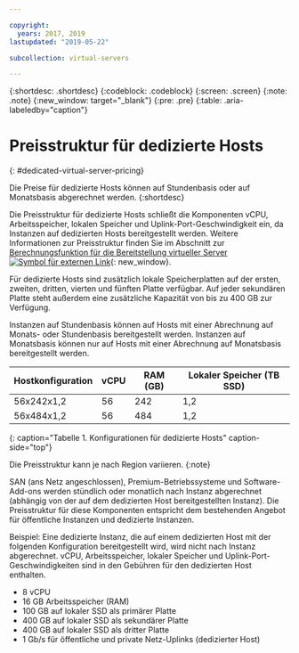 ```yaml
---

copyright:
  years: 2017, 2019
lastupdated: "2019-05-22"

subcollection: virtual-servers

---
```


{:shortdesc: .shortdesc}
{:codeblock: .codeblock}
{:screen: .screen}
{:note: .note}
{:new_window: target="_blank"}
{:pre: .pre}
{:table: .aria-labeledby="caption"}

# Preisstruktur für dedizierte Hosts
{: #dedicated-virtual-server-pricing}

Die Preise für dedizierte Hosts können auf Stundenbasis oder auf Monatsbasis abgerechnet werden.
{:shortdesc}

Die Preisstruktur für dedizierte Hosts schließt die Komponenten vCPU, Arbeitsspeicher, lokalen Speicher und Uplink-Port-Geschwindigkeit ein, da Instanzen auf dedizierten Hosts bereitgestellt werden. Weitere Informationen zur Preisstruktur finden Sie im Abschnitt zur [Berechnungsfunktion für die Bereitstellung virtueller Server ![Symbol für externen Link](../icons/launch-glyph.svg "Symbol für externen Link")](https://www.ibm.com/cloud-computing/bluemix/virtual-servers/calculator){: new_window}.

Für dedizierte Hosts sind zusätzlich lokale Speicherplatten auf der ersten, zweiten, dritten, vierten und fünften Platte verfügbar. Auf jeder sekundären Platte steht außerdem eine zusätzliche Kapazität von bis zu 400 GB zur Verfügung.

Instanzen auf Stundenbasis können auf Hosts mit einer Abrechnung auf Monats- oder Stundenbasis bereitgestellt werden. Instanzen auf Monatsbasis können nur auf Hosts mit einer Abrechnung auf Monatsbasis bereitgestellt werden.

| Hostkonfiguration | vCPU	| RAM (GB) | Lokaler Speicher (TB SSD) |
| ------------------ | ---- | -------- | ---------------------- |
| 56x242x1,2  	     |  56 	|   242    |        	1,2	          |
| 56x484x1,2         |  56  |   484    |          1,2           |
{: caption="Tabelle 1. Konfigurationen für dedizierte Hosts" caption-side="top"}

Die Preisstruktur kann je nach Region variieren.
{:note}

SAN (ans Netz angeschlossen), Premium-Betriebssysteme und Software-Add-ons werden stündlich oder monatlich nach Instanz abgerechnet (abhängig von der auf dem dedizierten Host bereitgestellten Instanz). Die Preisstruktur für diese Komponenten entspricht dem bestehenden Angebot für öffentliche Instanzen und dedizierte Instanzen. 

Beispiel: Eine dedizierte Instanz, die auf einem dedizierten Host mit der folgenden Konfiguration bereitgestellt wird, wird nicht nach Instanz abgerechnet. vCPU, Arbeitsspeicher, lokaler Speicher und Uplink-Port-Geschwindigkeiten sind in den Gebühren für den dedizierten Host enthalten. 

* 8 vCPU
* 16 GB Arbeitsspeicher (RAM)
* 100 GB auf lokaler SSD als primärer Platte
* 400 GB auf lokaler SSD als sekundärer Platte
* 400 GB auf lokaler SSD als dritter Platte
* 1 Gb/s für öffentliche und private Netz-Uplinks (dedizierter Host) 

